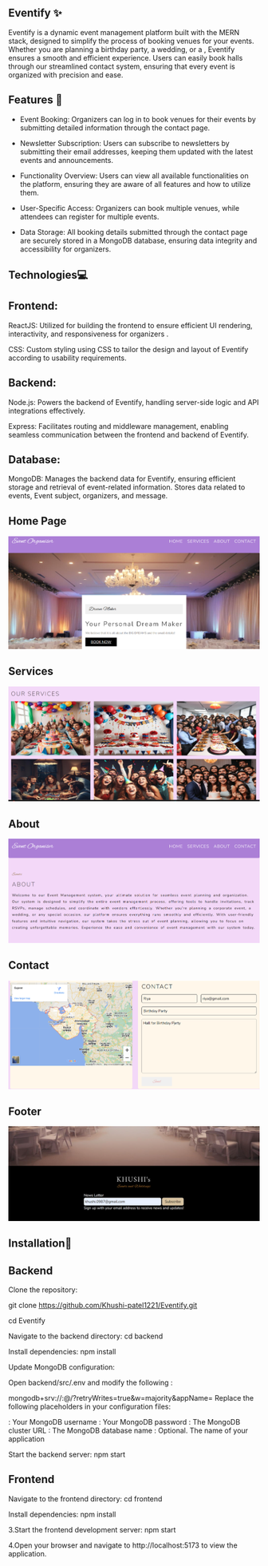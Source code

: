 ## Eventify ✨

Eventify is a dynamic event management platform built with the MERN stack, designed to simplify the process of booking venues for your events. Whether you are planning a birthday party, a wedding, or a , Eventify ensures a smooth and efficient experience. Users can easily book halls through our streamlined contact system, ensuring that every event is organized with precision and ease. 

## Features 🎯

- Event Booking: Organizers can log in to book venues for their events by submitting detailed information through the contact page.

- Newsletter Subscription: Users can subscribe to newsletters by submitting their email addresses, keeping them updated with the latest events and announcements.

- Functionality Overview: Users can view all available functionalities on the platform, ensuring they are aware of all features and how to utilize them.

- User-Specific Access: Organizers can book multiple venues, while attendees can register for multiple events.

- Data Storage: All booking details submitted through the contact page are securely stored in a MongoDB database, ensuring data integrity and accessibility for organizers.

## Technologies💻
## Frontend:

ReactJS: Utilized for building the frontend to ensure efficient UI rendering, interactivity, and responsiveness for organizers .

CSS: Custom styling using CSS to tailor the design and layout of Eventify according to usability requirements.
## Backend:

Node.js: Powers the backend of Eventify, handling server-side logic and API integrations effectively.

Express: Facilitates routing and middleware management, enabling seamless communication between the frontend and backend of Eventify.

## Database:

MongoDB: Manages the backend data for Eventify, ensuring efficient storage and retrieval of event-related information. Stores data related to events, Event subject, organizers, and message.

## Home Page
![](https://github.com/Khushi-patel1221/Eventify/blob/main/frontend/src/images/home.png)

## Services
![](https://github.com/Khushi-patel1221/Eventify/blob/main/frontend/src/images/services.png)

## About
![](https://github.com/Khushi-patel1221/Eventify/blob/main/frontend/src/images/about.png)

## Contact
![](https://github.com/Khushi-patel1221/Eventify/blob/main/frontend/src/images/contact.png)

## Footer
![](https://github.com/Khushi-patel1221/Eventify/blob/main/frontend/src/images/footer.png)


## Installation🚀
## Backend
Clone the repository:

git clone https://github.com/Khushi-patel1221/Eventify.git 

cd Eventify

Navigate to the backend directory: cd backend

Install dependencies: npm install

Update MongoDB configuration:

Open backend/src/.env and modify the following :

mongodb+srv://:@/?retryWrites=true&w=majority&appName= Replace the following placeholders in your configuration files:

: Your MongoDB username : Your MongoDB password : The MongoDB cluster URL : The MongoDB database name : Optional. The name of your application

Start the backend server: npm start

## Frontend
Navigate to the frontend directory: cd frontend

Install dependencies: npm install

3.Start the frontend development server: npm start

4.Open your browser and navigate to http://localhost:5173 to view the application.
